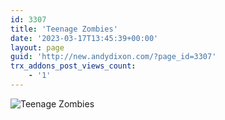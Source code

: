 ```yaml
---
id: 3307
title: 'Teenage Zombies'
date: '2023-03-17T13:45:39+00:00'
layout: page
guid: 'http://new.andydixon.com/?page_id=3307'
trx_addons_post_views_count:
    - '1'
---
```


![Teenage Zombies](https://i0.wp.com/assets.g8x2.ldn.idrivee2-23.com/posters/Teenage%20Zombies%2001.jpg?w=1200&ssl=1 "Teenage Zombies")